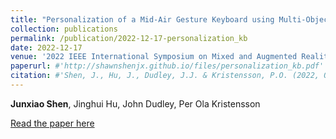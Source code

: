 ```yaml
---
title: "Personalization of a Mid-Air Gesture Keyboard using Multi-Objective Bayesian Optimization"
collection: publications
permalink: /publication/2022-12-17-personalization_kb
date: 2022-12-17
venue: '2022 IEEE International Symposium on Mixed and Augmented Reality (ISMAR)'
paperurl: #'http://shawnshenjx.github.io/files/personalization_kb.pdf'
citation: #'Shen, J., Hu, J., Dudley, J.J. & Kristensson, P.O. (2022, October). Personalization of a Mid-Air Gesture Keyboard using Multi-Objective Bayesian Optimization. In 2022 IEEE International Symposium on Mixed and Augmented Reality (pp. 702-710).'
---
```

**Junxiao Shen**, Jinghui Hu, John Dudley, Per Ola Kristensson

[Read the paper here](http://shawnshenjx.github.io/files/personalization_kb.pdf)